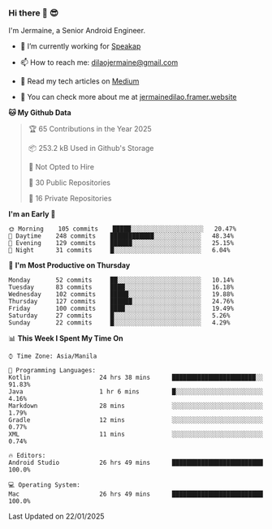### Hi there 👋 😎
I'm Jermaine, a Senior Android Engineer.

- 🔭 I’m currently working for [Speakap](https://www.speakap.com/)

- 📫 How to reach me: dilaojermaine@gmail.com

- 📖 Read my tech articles on [Medium](https://jermainedilao.medium.com/)

- 👀 You can check more about me at [jermainedilao.framer.website](https://jermainedilao.framer.website)

<!--
**jermainedilao/jermainedilao** is a ✨ _special_ ✨ repository because its `README.md` (this file) appears on your GitHub profile.

Here are some ideas to get you started:

- 🔭 I’m currently working on ...
- 🌱 I’m currently learning ...
- 👯 I’m looking to collaborate on ...
- 🤔 I’m looking for help with ...
- 💬 Ask me about ...
- 📫 How to reach me: ...
- 😄 Pronouns: ...
- ⚡ Fun fact: ...
-->

<!--START_SECTION:waka-->
**🐱 My Github Data** 

> 🏆 65 Contributions in the Year 2025
 > 
> 📦 253.2 kB Used in Github's Storage 
 > 
> 🚫 Not Opted to Hire
 > 
> 📜 30 Public Repositories 
 > 
> 🔑 16 Private Repositories  
 > 
**I'm an Early 🐤** 

```text
🌞 Morning    105 commits    █████░░░░░░░░░░░░░░░░░░░░   20.47% 
🌆 Daytime    248 commits    ████████████░░░░░░░░░░░░░   48.34% 
🌃 Evening    129 commits    ██████░░░░░░░░░░░░░░░░░░░   25.15% 
🌙 Night      31 commits     █░░░░░░░░░░░░░░░░░░░░░░░░   6.04%

```
📅 **I'm Most Productive on Thursday** 

```text
Monday       52 commits     ██░░░░░░░░░░░░░░░░░░░░░░░   10.14% 
Tuesday      83 commits     ████░░░░░░░░░░░░░░░░░░░░░   16.18% 
Wednesday    102 commits    █████░░░░░░░░░░░░░░░░░░░░   19.88% 
Thursday     127 commits    ██████░░░░░░░░░░░░░░░░░░░   24.76% 
Friday       100 commits    ████░░░░░░░░░░░░░░░░░░░░░   19.49% 
Saturday     27 commits     █░░░░░░░░░░░░░░░░░░░░░░░░   5.26% 
Sunday       22 commits     █░░░░░░░░░░░░░░░░░░░░░░░░   4.29%

```


📊 **This Week I Spent My Time On** 

```text
⌚︎ Time Zone: Asia/Manila

💬 Programming Languages: 
Kotlin                   24 hrs 38 mins      ███████████████████████░░   91.83% 
Java                     1 hr 6 mins         █░░░░░░░░░░░░░░░░░░░░░░░░   4.16% 
Markdown                 28 mins             ░░░░░░░░░░░░░░░░░░░░░░░░░   1.79% 
Gradle                   12 mins             ░░░░░░░░░░░░░░░░░░░░░░░░░   0.77% 
XML                      11 mins             ░░░░░░░░░░░░░░░░░░░░░░░░░   0.74%

🔥 Editors: 
Android Studio           26 hrs 49 mins      █████████████████████████   100.0%

💻 Operating System: 
Mac                      26 hrs 49 mins      █████████████████████████   100.0%

```


 Last Updated on 22/01/2025
<!--END_SECTION:waka-->
